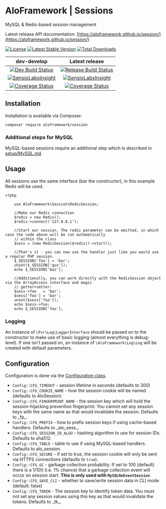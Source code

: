 # AloFramework | Sessions #

MySQL & Redis-based session management

Latest release API documentation: [https://aloframework.github.io/session/](https://aloframework.github.io/session/)

[![License](https://poser.pugx.org/aloframework/session/license?format=plastic)](https://www.gnu.org/licenses/gpl-3.0.en.html)
[![Latest Stable Version](https://poser.pugx.org/aloframework/session/v/stable?format=plastic)](https://packagist.org/packages/aloframework/session)
[![Total Downloads](https://poser.pugx.org/aloframework/session/downloads?format=plastic)](https://packagist.org/packages/aloframework/session)

|                                                                                         dev-develop                                                                                         |                                                                                   Latest release                                                                                   |
|:-------------------------------------------------------------------------------------------------------------------------------------------------------------------------------------------:|:----------------------------------------------------------------------------------------------------------------------------------------------------------------------------------:|
|                              [![Dev Build Status](https://travis-ci.org/aloframework/session.svg?branch=develop)](https://travis-ci.org/aloframework/session)                             |                        [![Release Build Status](https://travis-ci.org/aloframework/session.svg?branch=master)](https://travis-ci.org/aloframework/session)                       |
| [![SensioLabsInsight](https://insight.sensiolabs.com/projects/6950d39a-3ea7-4c13-b912-bf7f7749d6ee/mini.png)](https://insight.sensiolabs.com/projects/6950d39a-3ea7-4c13-b912-bf7f7749d6ee) |                        [![SensioLabsInsight](https://i.imgur.com/KygqLtf.png)](https://insight.sensiolabs.com/projects/6950d39a-3ea7-4c13-b912-bf7f7749d6ee)                       |
| [![Coverage Status](https://coveralls.io/repos/aloframework/session/badge.svg?branch=develop&amp;service=github)](https://coveralls.io/github/aloframework/session?branch=develop)        | [![Coverage Status](https://coveralls.io/repos/aloframework/session/badge.svg?branch=master&amp;service=github)](https://coveralls.io/github/aloframework/session?branch=master) |

## Installation ##
Installation is available via Composer:

    composer require aloframework/session

### Additional steps for MySQL ###
MySQL-based sessions require an additional step which is described in [setup/MySQL.md](https://github.com/aloframework/session/blob/master/setup/MySQL.md).

## Usage ##
All sessions use the same interface (bar the constructor), in this example Redis will be used.

    <?php
    
        use AloFramework\Session\RedisSession;
    
        //Make our Redis connection
        $redis = new Redis();
        $redis->connect('127.0.0.1');
    
        //Start our session. The redis parameter can be omitted, in which case the code above will be run automatically
        // within the class
        $sess = (new RedisSession($redis))->start();
    
        //That's it - you can now use the handler just like you would use a regular PHP session.
        $_SESSION['foo'] = 'bar';
        unset($_SESSION['qux']);
        echo $_SESSION['baz'];
    
        //Additionally, you can work directly with the RedisSession object via the ArrayAccess interface and magic
        // getter+setter:
        $sess->foo   = 'bar';
        $sess['foo'] = 'bar';
        unset($sess['foo']);
        echo $sess->foo;
        echo $_SESSION['foo'];

### Logging ###
An instance of `\Psr\Log\LoggerInterface` should be passed on to the constructor to make use of basic logging (almost everything is debug-level). If one isn't passed on, an instance of `\AloFramework\Log\Log` will be created with default parameters.

## Configuration ##
Configuration is done via the [Configuration class](https://github.com/aloframework/config).

 - `Config::CFG_TIMEOUT` - session lifetime in seconds (defaults to 300)
 - `Config::CFG_COOKIE_NAME` - how the session cookie will be named (defaults to AloSession)
 - `Config::CFG_FINGERPRINT_NAME` - the session key which will hold the session-hijacking prevention fingerprint. You cannot set any session keys with the same name as that would invalidate the session. Defaults to \_fp_.
 - `Config::CFG_PREFIX` - how to prefix session keys if using cache-based handlers. Defaults to \_alo_sess_.
 - `Config::CFG_SESSION_ID_ALGO` - hashing algorithm to use for session IDs. Defaults to sha512.
 - `Config::CFG_TABLE` - table to use if using MySQL-based handlers. Defaults to alo_session.
 - `Config::CFG_SECURE` - if set to true, the session cookie will only be sent via HTTPS connections (defaults to `true`).
 - `Config::CFG_GC` - garbage collection probability. If set to 100 (default) there is a 1/100 (i.e. 1% chance) that a garbage collection event will occur on session start. **This is only used with `MySQLNoEventSession`**.
 - `Config::CFG_SAVE_CLI` - whether to save/write session data in CLI mode (default: false)
 - `Config::CFG_TOKEN` - The session key to identify token data. You must not set any session values using this key as that would invalidate the tokens. Defaults to \_tk_.
